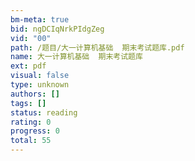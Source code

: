 ```yaml
---
bm-meta: true
bid: ngDCIqNrkPIdgZeg
vid: "00"
path: /题目/大一计算机基础  期末考试题库.pdf
name: 大一计算机基础  期末考试题库
ext: pdf
visual: false
type: unknown
authors: []
tags: []
status: reading
rating: 0
progress: 0
total: 55
---
```

